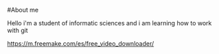#About me

Hello i'm a student of informatic sciences and i am learning how to work with git 


https://m.freemake.com/es/free_video_downloader/